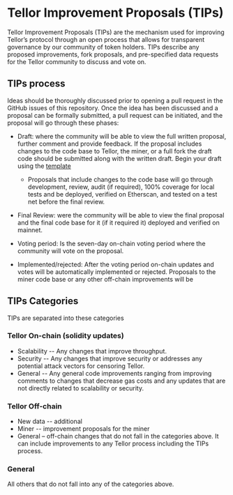 # Tellor Improvement Proposals (TIPs)
Tellor Improvement Proposals (TIPs) are the mechanism used for improving Tellor’s protocol through an open process that allows for transparent governance by our community of token holders. TIPs describe any proposed improvements, fork proposals, and pre-specified data requests for the Tellor community to discuss and vote on.

## TIPs process

Ideas should be thoroughly discussed prior to opening a pull request in the GitHub issues of this repository. Once the idea has been discussed and a proposal can be formally submitted, a pull request can be initiated, and the proposal will go through these phases:

* Draft: where the community will be able to view the full written proposal, further comment and provide feedback. If the proposal includes changes to the code base to Tellor, the miner, or a full fork the draft code should be submitted along with the written draft. Begin your draft using the [template](https://github.com/tellor-io/TIPs/blob/main/TIPs/TIP-Template.md)

   * Proposals that include changes to the code base will go through development, review, audit (if required), 100% coverage for local tests and be deployed, verified on Etherscan, and tested on a test net before the final review.
* Final Review: were the community will be able to view the final proposal and the final code base for it (if it required it) deployed and verified on mainnet.
* Voting period: Is the seven-day on-chain voting period where the community will vote on the proposal.  
* Implemented/rejected:  After the voting period on-chain updates and votes will be automatically implemented or rejected. Proposals to the miner code base or any other off-chain improvements will be
 
## TIPs Categories

TIPs are separated into these categories

### Tellor On-chain (solidity updates)

* Scalability -- Any changes that improve throughput.
* Security -- Any changes that improve security or addresses any potential attack vectors for censoring Tellor.
* General -- Any general code improvements ranging from improving comments to changes that decrease gas costs and any updates that are not directly related to scalability or security.
 
### Tellor Off-chain

* New data -- additional 
* Miner -- improvement proposals for the miner 
* General – off-chain changes that do not fall in the categories above. It can include improvements to any Tellor process including the TIPs process. 

### General

All others that do not fall into any of the categories above. 

